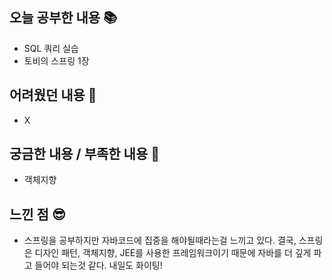 ## 오늘 공부한 내용 📚
- SQL 쿼리 실습
- 토비의 스프링 1장



## 어려웠던 내용 🫨
- X



## 궁금한 내용 / 부족한 내용 🧐
- 객체지향

## 느낀 점 😎
- 스프링을 공부하지만 자바코드에 집중을 해야될때라는걸 느끼고 있다. 결국, 스프링은 디자인 패턴, 객체지향, JEE를 사용한 프레임워크이기 때문에 자바를 더 깊게 파고 들어야 되는것 같다. 내일도 화이팅!